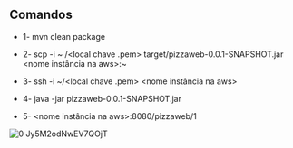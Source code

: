 ## Comandos

- 1- mvn clean package

- 2- scp -i ~ /<local chave .pem> target/pizzaweb-0.0.1-SNAPSHOT.jar <nome instância na aws>:~
  
- 3- ssh -i ~/<local chave .pem> <nome instância na aws>
  
- 4- java -jar  pizzaweb-0.0.1-SNAPSHOT.jar
  
- 5- <nome instância na aws>:8080/pizzaweb/1


![0 Jy5M2odNwEV7QOjT](https://user-images.githubusercontent.com/72419533/189432982-3702dcac-945e-4e8e-be07-5e64c0b15f6e.gif)
